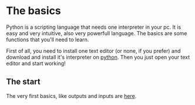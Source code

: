 # The basics

Python is a scripting language that needs one interpreter in your pc. It is easy and very intuitive, also very powerfull language.
The basics are some functions that you'll need to learn.

First of all, you need to install one text editor (or none, if you prefer) and download and install it's interpreter on [python](https://www.python.org/downloads/).
Then you just open your text editor and start working!

## The start

The very first basics, like outputs and inputs are [here](/thebasics/basics.md).
